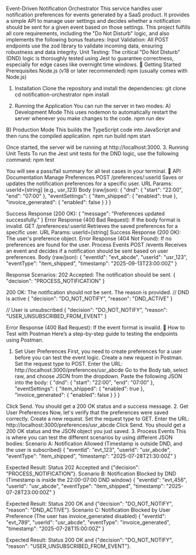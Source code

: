 Event-Driven Notification Orchestrator
This service handles user notification preferences for events generated by a SaaS product. It provides a simple API to manage user settings and decides whether a notification should be sent for a given event based on those settings.
This project fulfills all core requirements, including the "Do Not Disturb" logic, and also implements the following bonus features:
Input Validation: All POST endpoints use the zod library to validate incoming data, ensuring robustness and data integrity.
Unit Testing: The critical "Do Not Disturb" (DND) logic is thoroughly tested using Jest to guarantee correctness, especially for edge cases like overnight time windows.
🚀 Getting Started
Prerequisites
Node.js (v18 or later recommended)
npm (usually comes with Node.js)
1. Installation
Clone the repository and install the dependencies:
git clone <repository-url>
cd notification-orchestrator
npm install


2. Running the Application
You can run the server in two modes:
A) Development Mode
This uses nodemon to automatically restart the server whenever you make changes to the code.
npm run dev


B) Production Mode
This builds the TypeScript code into JavaScript and then runs the compiled application.
npm run build
npm start


Once started, the server will be running at http://localhost:3000.
3. Running Unit Tests
To run the Jest unit tests for the DND logic, use the following command:
npm test


You will see a pass/fail summary for all test cases in your terminal.
📖 API Documentation
Manage Preferences
POST /preferences/:userId
Saves or updates the notification preferences for a specific user.
URL Params: userId=[string] (e.g., usr_123)
Body (raw/json):
{
  "dnd": {
    "start": "22:00",
    "end": "07:00"
  },
  "eventSettings": {
    "item_shipped": { "enabled": true },
    "invoice_generated": { "enabled": false }
  }
}


Success Response (200 OK): { "message": "Preferences updated successfully." }
Error Response (400 Bad Request): If the body format is invalid.
GET /preferences/:userId
Retrieves the saved preferences for a specific user.
URL Params: userId=[string]
Success Response (200 OK): The user's preference object.
Error Response (404 Not Found): If no preferences are found for the user.
Process Events
POST /events
Receives an event and decides if a notification should be sent based on user preferences.
Body (raw/json):
{
  "eventId": "evt_abcde",
  "userId": "usr_123",
  "eventType": "item_shipped",
  "timestamp": "2025-09-13T23:00:00Z"
}


Response Scenarios:
202 Accepted: The notification should be sent.
{ "decision": "PROCESS_NOTIFICATION" }


200 OK: The notification should not be sent. The reason is provided.
// DND is active
{ "decision": "DO_NOT_NOTIFY", "reason": "DND_ACTIVE" }

// User is unsubscribed
{ "decision": "DO_NOT_NOTIFY", "reason": "USER_UNSUBSCRIBED_FROM_EVENT" }


Error Response (400 Bad Request): If the event format is invalid.
🧪 How to Test with Postman
Here’s a step-by-step guide to testing the endpoints using Postman.
1. Set User Preferences
First, you need to create preferences for a user before you can test the event logic.
Create a new request in Postman.
Set the request type to POST.
Enter the URL: http://localhost:3000/preferences/usr_abcde
Go to the Body tab, select raw, and choose JSON from the dropdown.
Paste the following JSON into the body:
{
  "dnd": {
    "start": "22:00",
    "end": "07:00"
  },
  "eventSettings": {
    "item_shipped": {
      "enabled": true
    },
    "invoice_generated": {
      "enabled": false
    }
  }
}


Click Send. You should get a 200 OK status and a success message.
2. Get User Preferences
Now, let's verify that the preferences were saved correctly.
Create a new request.
Set the request type to GET.
Enter the URL: http://localhost:3000/preferences/usr_abcde
Click Send. You should get a 200 OK status and the JSON object you just saved.
3. Process Events
This is where you can test the different scenarios by using different JSON bodies:
Scenario A: Notification Allowed
(Timestamp is outside DND, and the user is subscribed)
{
  "eventId": "evt_123",
  "userId": "usr_abcde",
  "eventType": "item_shipped",
  "timestamp": "2025-07-28T21:30:00Z"
}


Expected Result: Status 202 Accepted and {"decision": "PROCESS_NOTIFICATION"}.
Scenario B: Notification Blocked by DND
(Timestamp is inside the 22:00-07:00 DND window)
{
  "eventId": "evt_456",
  "userId": "usr_abcde",
  "eventType": "item_shipped",
  "timestamp": "2025-07-28T23:00:00Z"
}


Expected Result: Status 200 OK and {"decision": "DO_NOT_NOTIFY", "reason": "DND_ACTIVE"}.
Scenario C: Notification Blocked by User Preference
(The user has invoice_generated disabled)
{
  "eventId": "evt_789",
  "userId": "usr_abcde",
  "eventType": "invoice_generated",
  "timestamp": "2025-07-28T15:00:00Z"
}


Expected Result: Status 200 OK and {"decision": "DO_NOT_NOTIFY", "reason": "USER_UNSUBSCRIBED_FROM_EVENT"}.
